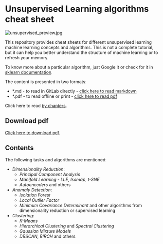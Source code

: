 # Unsupervised Learning algorithms cheat sheet

![unsupervised_preview.jpg](../img/unsupervised_preview.jpg)

This repository provides cheat sheets for different unsupervised learning machine learning concepts and algorithms.
This is not a complete tutorial, but it can help you better understand the structure of machine learning or to refresh your memory.

To know more about a particular algorithm, just Google it or check for it in [sklearn documentation](https://scikit-learn.org/stable/).

The content is presented in two formats:
- *.md  - to read in GitLab directly - [click here to read markdown](https://gitlab.com/Winston-90/unsupervised_algorithms/-/blob/main/Unsupervised%20Learning%20Algorithms.md)
- *.pdf - to read offline or print - [click here to read pdf](https://gitlab.com/Winston-90/unsupervised_algorithms/-/blob/main/Unsupervised%20Learning%20Algorithms.pdf)

Click here to read [by chapters](https://gitlab.com/Winston-90/unsupervised_algorithms/-/tree/main/chapters).

## Download pdf

[Click here to download pdf](https://gitlab.com/Winston-90/unsupervised_algorithms/-/raw/main/Unsupervised%20Learning%20Algorithms.pdf?inline=false).

## Contents

The following tasks and algorithms are mentioned:
- *Dimensionality Reduction*:
  - *Principal Component Analysis*
  - *Manifold Learning* - *LLE*, *Isomap*, *t-SNE*
  - *Autoencoders* and others
- *Anomaly Detection*:
  - *Isolation Forest*
  - *Local Outlier Factor*
  - *Minimum Covariance Determinant* and other algorithms from dimensionality reduction or supervised learning
- *Clustering*:
  - *K-Means*
  - *Hierarchical Clustering* and *Spectral Clustering*
  - *Gaussian Mixture Models*
  - *DBSCAN*, *BIRCH* and others
